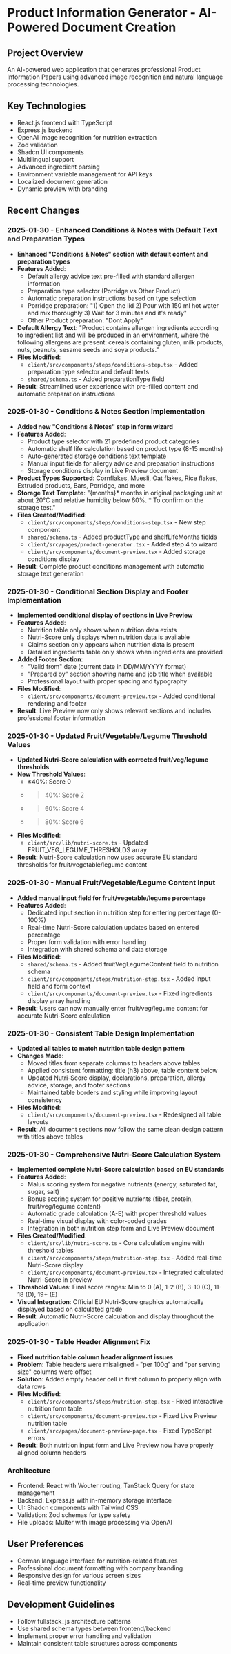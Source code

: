 # Product Information Generator - AI-Powered Document Creation

## Project Overview
An AI-powered web application that generates professional Product Information Papers using advanced image recognition and natural language processing technologies.

## Key Technologies
- React.js frontend with TypeScript
- Express.js backend
- OpenAI image recognition for nutrition extraction
- Zod validation
- Shadcn UI components
- Multilingual support
- Advanced ingredient parsing
- Environment variable management for API keys
- Localized document generation
- Dynamic preview with branding

## Recent Changes

### 2025-01-30 - Enhanced Conditions & Notes with Default Text and Preparation Types
- **Enhanced "Conditions & Notes" section with default content and preparation types**
- **Features Added**:
  - Default allergy advice text pre-filled with standard allergen information
  - Preparation type selector (Porridge vs Other Product)
  - Automatic preparation instructions based on type selection
  - Porridge preparation: "1) Open the lid 2) Pour with 150 ml hot water and mix thoroughly 3) Wait for 3 minutes and it's ready"
  - Other Product preparation: "Dont Apply"
- **Default Allergy Text**: "Product contains allergen ingredients according to ingredient list and will be produced in an environment, where the following allergens are present: cereals containing gluten, milk products, nuts, peanuts, sesame seeds and soya products."
- **Files Modified**:
  - `client/src/components/steps/conditions-step.tsx` - Added preparation type selector and default texts
  - `shared/schema.ts` - Added preparationType field
- **Result**: Streamlined user experience with pre-filled content and automatic preparation instructions

### 2025-01-30 - Conditions & Notes Section Implementation
- **Added new "Conditions & Notes" step in form wizard**
- **Features Added**:
  - Product type selector with 21 predefined product categories
  - Automatic shelf life calculation based on product type (8-15 months)
  - Auto-generated storage conditions text template
  - Manual input fields for allergy advice and preparation instructions
  - Storage conditions display in Live Preview document
- **Product Types Supported**: Cornflakes, Muesli, Oat flakes, Rice flakes, Extruded products, Bars, Porridge, and more
- **Storage Text Template**: "{months}* months in original packaging unit at about 20°C and relative humidity below 60%. * To confirm on the storage test."
- **Files Created/Modified**:
  - `client/src/components/steps/conditions-step.tsx` - New step component
  - `shared/schema.ts` - Added productType and shelfLifeMonths fields
  - `client/src/pages/product-generator.tsx` - Added step 4 to wizard
  - `client/src/components/document-preview.tsx` - Added storage conditions display
- **Result**: Complete product conditions management with automatic storage text generation

### 2025-01-30 - Conditional Section Display and Footer Implementation
- **Implemented conditional display of sections in Live Preview**
- **Features Added**:
  - Nutrition table only shows when nutrition data exists
  - Nutri-Score only displays when nutrition data is available
  - Claims section only appears when nutrition data is present
  - Detailed ingredients table only shows when ingredients are provided
- **Added Footer Section**:
  - "Valid from" date (current date in DD/MM/YYYY format)
  - "Prepared by" section showing name and job title when available
  - Professional layout with proper spacing and typography
- **Files Modified**:
  - `client/src/components/document-preview.tsx` - Added conditional rendering and footer
- **Result**: Live Preview now only shows relevant sections and includes professional footer information

### 2025-01-30 - Updated Fruit/Vegetable/Legume Threshold Values
- **Updated Nutri-Score calculation with corrected fruit/veg/legume thresholds**
- **New Threshold Values**:
  - ≤40%: Score 0
  - >40%: Score 2  
  - >60%: Score 4
  - >80%: Score 6
- **Files Modified**:
  - `client/src/lib/nutri-score.ts` - Updated FRUIT_VEG_LEGUME_THRESHOLDS array
- **Result**: Nutri-Score calculation now uses accurate EU standard thresholds for fruit/vegetable/legume content

### 2025-01-30 - Manual Fruit/Vegetable/Legume Content Input
- **Added manual input field for fruit/vegetable/legume percentage**
- **Features Added**:
  - Dedicated input section in nutrition step for entering percentage (0-100%)
  - Real-time Nutri-Score calculation updates based on entered percentage
  - Proper form validation with error handling
  - Integration with shared schema and data storage
- **Files Modified**:
  - `shared/schema.ts` - Added fruitVegLegumeContent field to nutrition schema
  - `client/src/components/steps/nutrition-step.tsx` - Added input field and form context
  - `client/src/components/document-preview.tsx` - Fixed ingredients display array handling
- **Result**: Users can now manually enter fruit/veg/legume content for accurate Nutri-Score calculation

### 2025-01-30 - Consistent Table Design Implementation
- **Updated all tables to match nutrition table design pattern**
- **Changes Made**:
  - Moved titles from separate columns to headers above tables
  - Applied consistent formatting: title (h3) above, table content below
  - Updated Nutri-Score display, declarations, preparation, allergy advice, storage, and footer sections
  - Maintained table borders and styling while improving layout consistency
- **Files Modified**:
  - `client/src/components/document-preview.tsx` - Redesigned all table layouts
- **Result**: All document sections now follow the same clean design pattern with titles above tables

### 2025-01-30 - Comprehensive Nutri-Score Calculation System
- **Implemented complete Nutri-Score calculation based on EU standards**
- **Features Added**:
  - Malus scoring system for negative nutrients (energy, saturated fat, sugar, salt)
  - Bonus scoring system for positive nutrients (fiber, protein, fruit/veg/legume content)
  - Automatic grade calculation (A-E) with proper threshold values
  - Real-time visual display with color-coded grades
  - Integration in both nutrition step form and Live Preview document
- **Files Created/Modified**:
  - `client/src/lib/nutri-score.ts` - Core calculation engine with threshold tables
  - `client/src/components/steps/nutrition-step.tsx` - Added real-time Nutri-Score display
  - `client/src/components/document-preview.tsx` - Integrated calculated Nutri-Score in preview
- **Threshold Values**: Final score ranges: Min to 0 (A), 1-2 (B), 3-10 (C), 11-18 (D), 19+ (E)
- **Visual Integration**: Official EU Nutri-Score graphics automatically displayed based on calculated grade
- **Result**: Automatic Nutri-Score calculation and display throughout the application

### 2025-01-30 - Table Header Alignment Fix
- **Fixed nutrition table column header alignment issues**
- **Problem**: Table headers were misaligned - "per 100g" and "per serving size" columns were offset
- **Solution**: Added empty header cell in first column to properly align with data rows
- **Files Modified**:
  - `client/src/components/steps/nutrition-step.tsx` - Fixed interactive nutrition form table
  - `client/src/components/document-preview.tsx` - Fixed Live Preview nutrition table
  - `client/src/pages/document-preview-page.tsx` - Fixed TypeScript errors
- **Result**: Both nutrition input form and Live Preview now have properly aligned column headers

### Architecture
- Frontend: React with Wouter routing, TanStack Query for state management
- Backend: Express.js with in-memory storage interface
- UI: Shadcn components with Tailwind CSS
- Validation: Zod schemas for type safety
- File uploads: Multer with image processing via OpenAI

## User Preferences
- German language interface for nutrition-related features
- Professional document formatting with company branding
- Responsive design for various screen sizes
- Real-time preview functionality

## Development Guidelines
- Follow fullstack_js architecture patterns
- Use shared schema types between frontend/backend
- Implement proper error handling and validation
- Maintain consistent table structures across components